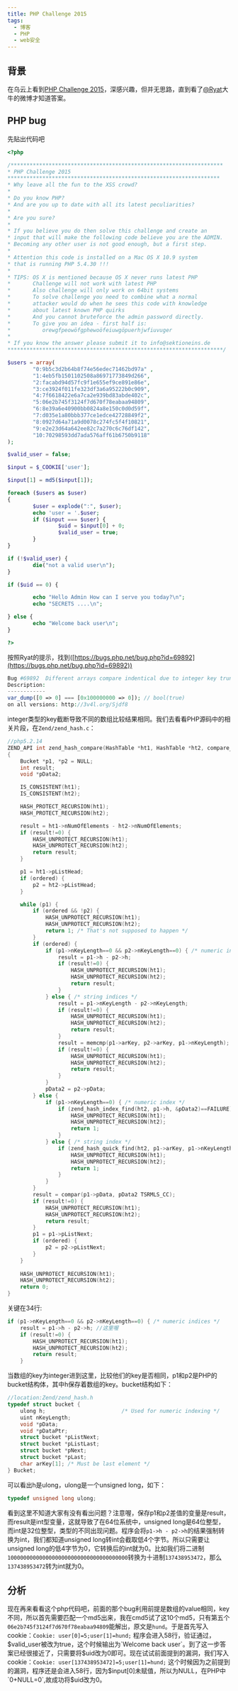 ```yaml
---
title: PHP Challenge 2015
tags:
  - 博客
  - PHP
  - web安全
---
```


## 背景

在乌云上看到[PHP Challenge 2015](http://zone.wooyun.org/content/22100)，深感兴趣，但并无思路，直到看了[@Ryat](https://weibo.com/3202054374/CtNpv1ov8?type=comment)大牛的微博才知道答案。

## PHP bug

先贴出代码吧

```php
<?php

/*******************************************************************
* PHP Challenge 2015
*******************************************************************
* Why leave all the fun to the XSS crowd?
*
* Do you know PHP?
* And are you up to date with all its latest peculiarities?
*
* Are you sure?
*
* If you believe you do then solve this challenge and create an
* input that will make the following code believe you are the ADMIN.
* Becoming any other user is not good enough, but a first step.
*
* Attention this code is installed on a Mac OS X 10.9 system
* that is running PHP 5.4.30 !!!
*
* TIPS: OS X is mentioned because OS X never runs latest PHP
*       Challenge will not work with latest PHP
*       Also challenge will only work on 64bit systems
*       To solve challenge you need to combine what a normal
*       attacker would do when he sees this code with knowledge
*       about latest known PHP quirks
*       And you cannot bruteforce the admin password directly.
*       To give you an idea - first half is:
*          orewgfpeowöfgphewoöfeiuwgöpuerhjwfiuvuger
*
* If you know the answer please submit it to info@sektioneins.de
********************************************************************/

$users = array(
        "0:9b5c3d2b64b8f74e56edec71462bd97a" ,
        "1:4eb5fb1501102508a86971773849d266",
        "2:facabd94d57fc9f1e655ef9ce891e86e",
        "3:ce3924f011fe323df3a6a95222b0c909",
        "4:7f6618422e6a7ca2e939bd83abde402c",
        "5:06e2b745f3124f7d670f78eabaa94809",
        "6:8e39a6e40900bb0824a8e150c0d0d59f",
        "7:d035e1a80bbb377ce1edce42728849f2",
        "8:0927d64a71a9d0078c274fc5f4f10821",
        "9:e2e23d64a642ee82c7a270c6c76df142",
        "10:70298593dd7ada576aff61b6750b9118"
);

$valid_user = false;

$input = $_COOKIE['user'];

$input[1] = md5($input[1]);

foreach ($users as $user)
{
        $user = explode(":", $user);
        echo 'user = '.$user;
        if ($input === $user) {
                $uid = $input[0] + 0;
                $valid_user = true;
        }
}

if (!$valid_user) {
        die("not a valid user\n");
}

if ($uid == 0) {

        echo "Hello Admin How can I serve you today?\n";
        echo "SECRETS ....\n";

} else {
        echo "Welcome back user\n";
}

?>
```

按照Ryat的提示，找到([https://bugs.php.net/bug.php?id=69892](https://bugs.php.net/bug.php?id=69892))

```php
Bug #69892 	Different arrays compare indentical due to integer key truncation
Description:
------------
var_dump([0 => 0] === [0x100000000 => 0]); // bool(true)
on all versions: http://3v4l.org/Sjdf8
```

integer类型的key截断导致不同的数组比较结果相同。我们去看看PHP源码中的相关片段，在`Zend/zend_hash.c`：

```c
//php5.2.14
ZEND_API int zend_hash_compare(HashTable *ht1, HashTable *ht2, compare_func_t compar, zend_bool ordered TSRMLS_DC)
{
	Bucket *p1, *p2 = NULL;
	int result;
	void *pData2;

	IS_CONSISTENT(ht1);
	IS_CONSISTENT(ht2);

	HASH_PROTECT_RECURSION(ht1); 
	HASH_PROTECT_RECURSION(ht2); 

	result = ht1->nNumOfElements - ht2->nNumOfElements;
	if (result!=0) {
		HASH_UNPROTECT_RECURSION(ht1); 
		HASH_UNPROTECT_RECURSION(ht2); 
		return result;
	}

	p1 = ht1->pListHead;
	if (ordered) {
		p2 = ht2->pListHead;
	}

	while (p1) {
		if (ordered && !p2) {
			HASH_UNPROTECT_RECURSION(ht1); 
			HASH_UNPROTECT_RECURSION(ht2); 
			return 1; /* That's not supposed to happen */
		}
		if (ordered) {
			if (p1->nKeyLength==0 && p2->nKeyLength==0) { /* numeric indices */
				result = p1->h - p2->h;
				if (result!=0) {
					HASH_UNPROTECT_RECURSION(ht1); 
					HASH_UNPROTECT_RECURSION(ht2); 
					return result;
				}
			} else { /* string indices */
				result = p1->nKeyLength - p2->nKeyLength;
				if (result!=0) {
					HASH_UNPROTECT_RECURSION(ht1); 
					HASH_UNPROTECT_RECURSION(ht2); 
					return result;
				}
				result = memcmp(p1->arKey, p2->arKey, p1->nKeyLength);
				if (result!=0) {
					HASH_UNPROTECT_RECURSION(ht1); 
					HASH_UNPROTECT_RECURSION(ht2); 
					return result;
				}
			}
			pData2 = p2->pData;
		} else {
			if (p1->nKeyLength==0) { /* numeric index */
				if (zend_hash_index_find(ht2, p1->h, &pData2)==FAILURE) {
					HASH_UNPROTECT_RECURSION(ht1); 
					HASH_UNPROTECT_RECURSION(ht2); 
					return 1;
				}
			} else { /* string index */
				if (zend_hash_quick_find(ht2, p1->arKey, p1->nKeyLength, p1->h, &pData2)==FAILURE) {
					HASH_UNPROTECT_RECURSION(ht1); 
					HASH_UNPROTECT_RECURSION(ht2); 
					return 1;
				}
			}
		}
		result = compar(p1->pData, pData2 TSRMLS_CC);
		if (result!=0) {
			HASH_UNPROTECT_RECURSION(ht1); 
			HASH_UNPROTECT_RECURSION(ht2); 
			return result;
		}
		p1 = p1->pListNext;
		if (ordered) {
			p2 = p2->pListNext;
		}
	}
	
	HASH_UNPROTECT_RECURSION(ht1); 
	HASH_UNPROTECT_RECURSION(ht2); 
	return 0;
}
```

关键在34行:

```c
if (p1->nKeyLength==0 && p2->nKeyLength==0) { /* numeric indices */
    result = p1->h - p2->h; //这里喔
    if (result!=0) {
        HASH_UNPROTECT_RECURSION(ht1); 
        HASH_UNPROTECT_RECURSION(ht2); 
        return result;
    }
```

当数组的key为integer进到这里，比较他们的key是否相同，p1和p2是PHP的bucket结构体，其中h保存着数组的key。bucket结构如下：

```c
//location:Zend/zend_hash.h
typedef struct bucket {
	ulong h;						/* Used for numeric indexing */
	uint nKeyLength;
	void *pData;
	void *pDataPtr;
	struct bucket *pListNext;
	struct bucket *pListLast;
	struct bucket *pNext;
	struct bucket *pLast;
	char arKey[1]; /* Must be last element */
} Bucket;
```

可以看出h是ulong，ulong是一个unsigned long，如下：

```c
typedef unsigned long ulong;
```

看到这里不知道大家有没有看出问题？注意喔，保存p1和p2差值的变量是result，而result是int型变量，这就导致了在64位系统中，unsigned long是64位整型，而int是32位整型，类型的不同出现问题。程序会将`p1->h - p2->h`的结果强制转换为int，我们都知道unsigned long转int会截取低4个字节。所以只需要让unsigned long的低4字节为0，它转换后的int就为0。比如我们将二进制`10000000000000000000000000000000000000`转换为十进制`137438953472`，那么`137438953472`转为int就为0。

## 分析

现在再来看看这个php代码吧，前面的那个bug利用前提是数组的value相同，key不同，所以首先需要匹配一个md5出来，我在cmd5试了这10个md5，只有第五个`06e2b745f3124f7d670f78eabaa94809`能解出，原文是`hund`。于是首先写入cookie：`Cookie: user[0]=5;user[1]=hund;` 程序会进入58行，验证通过，$valid_user被改为true，这个时候输出为`Welcome back user`。到了这一步答案已经很接近了，只需要将$uid改为0即可。现在试试前面提到的漏洞，我们写入cookie：`Cookie: user[137438953472]=5;user[1]=hund;` 这个时候因为之前提到的漏洞，程序还是会进入58行，因为$input[0]未赋值，所以为NULL，在PHP中`0+NULL=0`,故成功将$uid改为0。
